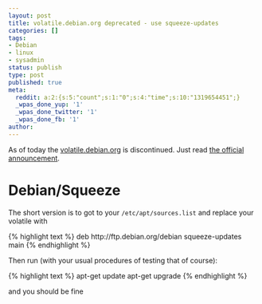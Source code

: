```yaml
---
layout: post
title: volatile.debian.org deprecated - use squeeze-updates
categories: []
tags:
- Debian
- linux
- sysadmin
status: publish
type: post
published: true
meta:
  reddit: a:2:{s:5:"count";s:1:"0";s:4:"time";s:10:"1319654451";}
  _wpas_done_yup: '1'
  _wpas_done_twitter: '1'
  _wpas_done_fb: '1'
author: 
---
```

<p>As of today the <a title="The debian-volatile Project" href="http://www.debian.org/volatile/">volatile.debian.org</a> is discontinued. Just read <a title="[VUA 76-1] volatile replaced by new updates suite" href="http://lists.debian.org/debian-volatile-announce/2011/msg00000.html">the official announcement</a>.</p>
<h1>Debian/Squeeze</h1>
<p>The short version is to got to your <code style="display:inline-block;">/etc/apt/sources.list</code> and replace your volatile with</p>
<p>{% highlight text %}
deb http://ftp.debian.org/debian squeeze-updates main
{% endhighlight %}</p>
<p>Then run (with your usual procedures of testing that of course):</p>
<p>{% highlight text %}
apt-get update
apt-get upgrade
{% endhighlight %}</p>
<p>and you should be fine</p>
